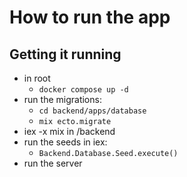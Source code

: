 # How to run the app

## Getting it running
- in root
    - `docker compose up -d`
- run the migrations:
    - `cd backend/apps/database`
    - `mix ecto.migrate`
- iex -x mix in /backend
- run the seeds in iex:
    - `Backend.Database.Seed.execute()`
- run the server

